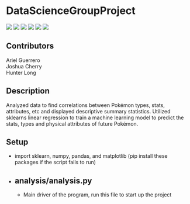 # DataScienceGroupProject

![](https://projectpokemon.org/images/normal-sprite/giratina.gif) ![](https://projectpokemon.org/images/normal-sprite/mewtwo.gif) ![](https://projectpokemon.org/images/normal-sprite/rayquaza.gif) ![](https://projectpokemon.org/images/normal-sprite/absol.gif) ![](https://projectpokemon.org/images/normal-sprite/arcanine.gif) ![](https://projectpokemon.org/images/normal-sprite/gliscor.gif)

## Contributors
Ariel Guerrero    
Joshua Cherry   
Hunter Long   

## Description
Analyzed data to find correlations between Pokémon types, stats, attributes, etc and displayed descriptive summary statistics. Utilized sklearns linear regression to train a machine learning model to predict the stats, types and physical attributes of future Pokémon.

## Setup
* import sklearn, numpy, pandas, and matplotlib (pip install these packages if the script fails to run)

* ## analysis/analysis.py
  * Main driver of the program, run this file to start up the project
